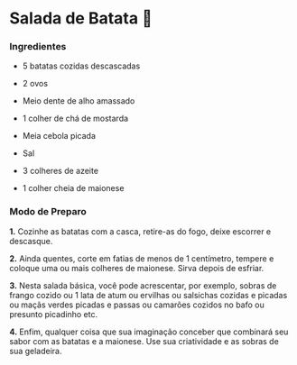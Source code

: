 # Salada de Batata :potato:



### Ingredientes



- 5 batatas cozidas descascadas

- 2 ovos
- Meio dente de alho amassado
- 1 colher de chá de mostarda
- Meia cebola picada
- Sal
- 3 colheres de azeite
- 1 colher cheia de maionese



### Modo de Preparo



**1.** Cozinhe as batatas com a casca, retire-as do fogo, deixe escorrer e descasque.

**2.** Ainda quentes, corte em fatias de menos de 1 centímetro, tempere e coloque uma ou mais colheres de maionese. Sirva depois de esfriar.

**3.** Nesta salada básica, você pode acrescentar, por exemplo, sobras de frango cozido ou 1 lata de atum ou ervilhas ou salsichas cozidas e picadas ou maçãs verdes picadas e passas ou camarões cozidos no bafo ou presunto picadinho etc.

**4.** Enfim, qualquer coisa que sua imaginação conceber que combinará seu sabor com as batatas e a maionese. Use sua criatividade e as sobras de sua geladeira.

